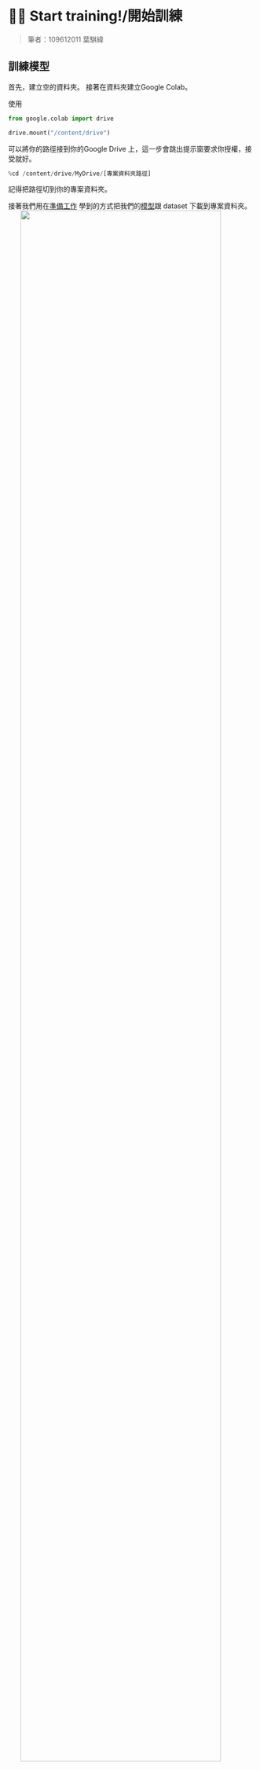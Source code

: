 # 👨‍🦽 Start training!/開始訓練

> 筆者：109612011 葉騏緯

## 訓練模型

首先，建立空的資料夾。
接著在資料夾建立Google Colab。

使用

```python
from google.colab import drive

drive.mount("/content/drive")
```

可以將你的路徑接到你的Google Drive 上，這一步會跳出提示窗要求你授權，接受就好。

```python
%cd /content/drive/MyDrive/[專案資料夾路徑]
```

記得把路徑切到你的專案資料夾。

接著我們用在[準備工作](/Y2_準備工作.md) 學到的方式把我們的[模型](https://github.com/ultralytics/yolov5)跟 dataset 下載到專案資料夾。
<img src="https://imgur.com/MGYOOTR.png"  style="display:block;margin:auto;width:90%;height:auto;"><img src="https://imgur.com/PTXVHHS.png"  style="display:block;margin:auto;width:90%;height:auto;">
<center>這邊提供用檔案總管和用雲端硬碟兩種方式看應該會變怎樣</center>

上面會看到一份`data.yaml`，這是要來告訴模型我們 dataset 的詳細資訊，來改一下文件。
<img src="https://imgur.com/D9xu9cs.png"  style="display:block;margin:auto;width:90%;height:auto;">

這邊因為只有要偵測電線桿，所以 `nc` 是1 (學長的標記直接取名叫 object 而我也懶得改)。
`path` 是專案資料夾的路徑，一開始應該是沒有的。你可以試著不要加看看，當你開始跑模型時，應該會報錯 `Exception: Dataset not found.` ，這個一看就知道是路徑出問題，它找不到。當時我就是參考了[這篇](https://stackoverflow.com/questions/66605322/yolo-v5-issue-exception-dataset-not-found-on-local-machine)的解決方法，在`data.yaml` 中新增路徑資訊 (stack overflow 我的超人......)。

現在，準備就緒，可以直接跑模型了。
例如我輸入指令：

```python
!python train.py --data ../data.yaml --epochs 300 --weights '' --cfg models/yolov5s.yaml  --batch-size 5 --device 0
```

`!python train.py` 是指「執行 `train.py`」這個檔案。因為模型人家幫你打完 code 了，你可以不用自己打，run 一下 code 就行。我們可以看一下 `train.py` 這個檔案。
<img src="https://imgur.com/NwuYqBy.png"  style="display:block;margin:auto;width:90%;height:auto;"><br>

code 很長，不要被嚇到，又不是你要寫。來看到大概400多行的地方，在 這個`fuction` parse_opt 的地方，我們可以看到像是  `--weight`、`cfg`、`data` 之類的字眼。其實這邊就是上面那行指令後面在指定的東西。例如 `--data ../data.yaml` 這樣 `data` 這項的路徑就被指定好了。

這些參數詳細的說明，我就不講了，太繁瑣，這部分建議自己找文章看，會比我直接把人家文章貼上來的學習效果更好。

## 結果

我們可以加入 TensorBoard 來查看模型結果：

```python
%load_ext tensorboard
%tensorboard --logdir=runs/train
```

把上面的指令加進去後再開始訓練模型，我們就可以在小視窗看到模型的狀況。

`--logdir=runs/train`  是因為我們的模型結果會存在這裡：
<img src="https://imgur.com/aF78vzn.png"  style="display:block;margin:auto;width:90%;height:auto;">
經歷幾個小時後，你的模型應該就跑完了，你便可以來這邊查看視覺化後的結果。
<img src="https://imgur.com/tRUjvXs.png"  style="display:block;margin:auto;width:90%;height:auto;">

## 其他技巧

如果你跟我一樣是免費仔，那你 Google Colab 訓練的過程中可能還會出現像是要認證你是不是機器人 (學校帳號這樣的好像不會跑出來)、跑到一半斷線、跑到一半GPU 資源被用完了。

訓練模型要花很久，遇到斷線之類的導致你模型訓練中斷，你可能會直接氣到把室友的書桌敲塌，或是搧睡著的室友巴掌搧到他醒來 (以上並非本人親身經歷)。那要怎麼解決呢？

最簡單的方法就是**鈔**能力。

免費仔則有幾個變通方法：

### 防止斷線

你可以待在Colab頁面，按 `F12` 來到控制台 (Console)，
<img src="https://imgur.com/dwjvsmz.png"  style="display:block;margin:auto;width:90%;height:auto;">

然後輸入下面這段 code，並且按 `Enter`：

```javascript
function ConnectButton(){
    console.log("Connect pushed"); 
    document.querySelector("#connect").click() 
}
setInterval(ConnectButton,60000);
```

這段 code 的功能是會定時刷新，幫你按連線，以解開 Colab 90 分鐘左右就會斷線的限制。

### 接續訓練

Colab 的 GPU 資源是有限制用量的，即使是付費帳戶也一樣，只是有給錢能用比較多。如果你模型還沒跑完 GPU 就先用完了，不要慌張，大概等 24小時左右就會解除限制 (看狀況)。
我自己會開好幾個小帳，直接把檔案 copy 到另一個帳號繼續訓練模型。

<img src="https://i.kym-cdn.com/photos/images/newsfeed/001/499/826/2f0.png"  style="display:block;margin:auto;width:20%;height:auto;">

YOLOv5有設計好 checkpoint 機制，如果你有詪我一樣剪過片，用過 Pr 之類的軟體就會知道有個 autosave 的功能，YOLOv5就有設計這個功能，你可以直接抓最後一次存檔的 `weight` 繼續訓練。他就放在結果那裡的  `weights` 資料夾中。

使用下面這個簡單的指令，就可以囉。

```python
!python train.py --resume 
```

## 偵測

要進行檢測的話，執行`detect.py` ，然後一樣要修改參數

- weights 填入`best.pt` 的路徑
- source 則是放待測圖片的路徑
如果要修改IoU跟信心門檻的話，他們分別是放在 iou-thres 跟 conf-thres

- - -
學到這邊你就已經會使用 YOLOv5 了，之後就是再研究如何[改進模型](/Y4_改進模型_1.md)了。

p.s. 其實你會發現 YOLOv5 很多事情都幫你做好了 真的是

<img src="https://i.imgur.com/bhpUKl0.png"  style="display:block;margin:auto;width:90%;height:auto;">
